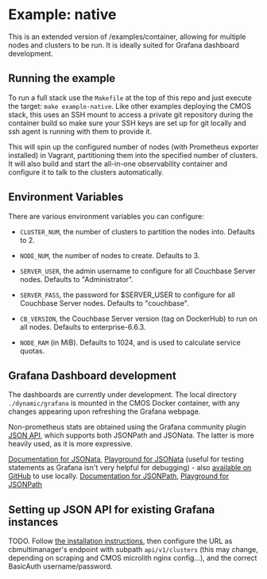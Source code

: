 # Example: native #

This is an extended version of /examples/container, allowing for multiple nodes and clusters to be run. It is ideally suited for Grafana dashboard development.

## Running the example ##

To run a full stack use the `Makefile` at the top of this repo and just execute the target: `make example-native`. Like other examples deploying the CMOS stack, this uses an SSH mount to access a private git repository during the container build so make sure your SSH keys are set up for git locally and ssh agent is running with them to provide it.

This will spin up the configured number of nodes (with Prometheus exporter installed) in Vagrant, partitioning them into the specified number of clusters. It will also build and start the all-in-one observability container and configure it to talk to the clusters automatically.

## Environment Variables ##

There are various environment variables you can configure:
- `CLUSTER_NUM`, the number of clusters to partition the nodes into. Defaults to 2.
- `NODE_NUM`, the number of nodes to create. Defaults to 3.

- `SERVER_USER`, the admin username to configure for all Couchbase Server nodes. Defaults to "Administrator".
- `SERVER_PASS`, the password for $SERVER_USER to configure for all Couchbase Server nodes. Defaults to "couchbase".

- `CB_VERSION`, the Couchbase Server version (tag on DockerHub) to run on all nodes. Defaults to enterprise-6.6.3.
- `NODE_RAM` (in MiB). Defaults to 1024, and is used to calculate service quotas.

## Grafana Dashboard development ##

The dashboards are currently under development. The local directory `./dynamic/grafana` is mounted in the CMOS Docker container, with any changes appearing upon refreshing the Grafana webpage.

Non-prometheus stats are obtained using the Grafana community plugin [JSON API](https://grafana.com/grafana/plugins/marcusolsson-json-datasource/), which supports both JSONPath and JSONata. The latter is more heavily used, as it is more expressive.

[Documentation for JSONata](https://docs.jsonata.org/overview), [Playground for JSONata](https://try.jsonata.org/) (useful for testing statements as Grafana isn't very helpful for debugging) - also [available on GitHub](https://github.com/jsonata-js/jsonata-exerciser) to use locally.
[Documentation for JSONPath](https://goessner.net/articles/JsonPath/), [Playground for JSONPath](http://jsonpath.com/)

## Setting up JSON API for existing Grafana instances ##

TODO. Follow [the installation instructions](https://grafana.com/grafana/plugins/marcusolsson-json-datasource/?tab=installation), then configure the URL as cbmultimanager's endpoint with subpath `api/v1/clusters` (this may change, depending on scraping and CMOS microlith nginx config...), and the correct BasicAuth username/password.
